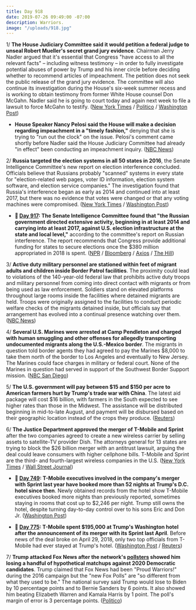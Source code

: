 ```yaml
---
title: Day 918
date: 2019-07-26 09:49:00 -07:00
description: Warriors.
image: "/uploads/918.jpg"
---
```


1/ **The House Judiciary Committee said it would petition a federal judge to unseal Robert Mueller's secret grand jury evidence**. Chairman Jerry Nadler argued that it's essential that Congress "have access to all the relevant facts" – including witness testimony – in order to fully investigate potential abuses of power by Trump and his inner circle before deciding whether to recommend articles of impeachment. The petition does not seek the public release of the grand jury evidence. The committee will also continue its investigation during the House's six-week summer recess and is working to obtain testimony from former White House counsel Don McGahn. Nadler said he is going to court today and again next week to file a lawsuit to force McGahn to testify. ([New York Times](https://www.nytimes.com/2019/07/26/us/politics/donald-trump-impeachment.html) / [Politico](https://www.politico.com/story/2019/07/26/mueller-report-secret-grand-jury-evidence-1436846) / [Washington Post](https://www.washingtonpost.com/politics/nadler-says-hes-going-to-court-today-next-week-to-enforce-mueller-related-subpoenas/2019/07/26/6b5733c2-afa2-11e9-8e77-03b30bc29f64_story.html))

* **House Speaker Nancy Pelosi said the House will make a decision regarding impeachment in a "timely fashion,"** denying that she is trying to "run out the clock" on the issue. Pelosi's comment came shortly before Nadler said the House Judiciary Committee had already "in effect" been conducting an impeachment inquiry. ([NBC News](https://www.nbcnews.com/politics/congress/pelosi-decision-impeachment-will-be-made-timely-fashion-n1035051))

2/ **Russia targeted the election systems in all 50 states in 2016**, the Senate Intelligence Committee's new report on election interference concluded. Officials believe that Russians probably "scanned" systems in every state for "election-related web pages, voter ID information, election system software, and election service companies." The investigation found that Russia's interference began as early as 2014 and continued into at least 2017, but there was no evidence that votes were changed or that any voting machines were compromised. ([New York Times](https://www.nytimes.com/2019/07/25/us/politics/russian-hacking-elections.html) / [Washington Post](https://www.washingtonpost.com/national-security/senate-intelligence-panel-releases-first-chapter-of-bipartisan-report-into-russian-meddling/2019/07/25/63bce4f4-af0c-11e9-bc5c-e73b603e7f38_story.html))

* **📌 [Day 917](https://whatthefuckjusthappenedtoday.com/2019/07/25/day-917/#3-the-senate-intelligence-committee): The Senate Intelligence Committee found that "the Russian government directed extensive activity, beginning in at least 2014 and carrying into at least 2017, against U.S. election infrastructure at the state and local level,"** according to the committee's report on Russian interference. The report recommends that Congress provide additional funding for states to secure elections once the $380 million appropriated in 2018 is spent. ([NPR](https://www.npr.org/2019/07/25/745205135/senate-intel-committee-unveils-election-security-report-in-wake-of-mueller-day) / [Bloomberg](https://www.bloomberg.com/news/articles/2019-07-25/senate-probe-finds-extensive-russian-meddling-in-u-s-election) / [Axios](https://www.axios.com/senate-intelligence-russian-interference-report-d5077b7b-5b7b-48fc-8b14-ecceb8e4ed22.html) / [The Hill](https://thehill.com/homenews/senate/454766-senate-intel-releases-long-awaited-report-on-2016-election-security))

3/ **Active duty military personnel are stationed within feet of migrant adults and children inside Border Patrol facilities**. The proximity could lead to violations of the 140-year-old federal law that prohibits active duty troops and military personnel from coming into direct contact with migrants or from being used as law enforcement. Soldiers stand on elevated platforms throughout large rooms inside the facilities where detained migrants are held. Troops were originally assigned to the facilities to conduct periodic welfare checks of the migrants detained inside, but officials say that arrangement has evolved into a continual presence watching over them. ([NBC News](https://www.nbcnews.com/politics/immigration/active-duty-u-s-troops-are-now-just-feet-away-n1034416))

4/ **Several U.S. Marines were arrested at Camp Pendleton and charged with human smuggling and other offenses for allegedly transporting undocumented migrants along the U.S.-Mexico border**. The migrants in question told border agents they had agreed to pay the Marines $8,000 to take them north of the border to Los Angeles and eventually to New Jersey. The Marines could face charges in military or federal court. None of the Marines in question had served in support of the Southwest Border Support mission. ([NBC San Diego](https://www.nbcsandiego.com/news/local/Mass-Arrests-Marines-Camp-Pendleton-San-Diego-513200381.html))

5/ **The U.S. government will pay between $15 and $150 per acre to American farmers hurt by Trump's trade war with China**. The latest aid package will cost $16 billion, with farmers in the South expected to see higher rates than those in the Midwest. The assistance will be distributed beginning in mid-to-late August, and payment will be disbursed based on their geographic location instead of the crops they produce. ([Reuters](https://www.reuters.com/article/us-usa-trade-china-idUSKCN1UK2M7))

6/ **The Justice Department approved the merger of T-Mobile and Sprint** after the two companies agreed to create a new wireless carrier by selling assets to satellite-TV provider Dish. The attorneys general for 13 states are trying to block the $26 billion merger with an antitrust lawsuit, arguing the deal could leave consumers with higher cellphone bills. T-Mobile and Sprint are the third- and fourth-largest wireless companies in the U.S. ([New York Times](https://www.nytimes.com/2019/07/26/business/media/sprint-tmobile-merger.html) / [Wall Street Journal](https://www.wsj.com/articles/justice-department-approves-merger-of-t-mobile-us-and-sprint-11564155026))

* **📌 [Day 749](https://whatthefuckjusthappenedtoday.com/2019/02/07/day-749/): T-Mobile executives involved in the company's merger with Sprint last year have booked more than 52 nights at Trump's D.C. hotel since then**. Newly obtained records from the hotel show T-Mobile executives booked more nights than previously reported, sometimes staying in rooms that cost up to $2,246 per night. Trump still owns the hotel, despite turning day-to-day control over to his sons Eric and Don Jr. ([Washington Post](https://www.washingtonpost.com/politics/t-mobile-executives-seeking-merger-approval-booked-more-than-52-nights-at-trumps-hotel--more-than-previously-known/2019/02/06/cd6fa7e6-29ca-11e9-b011-d8500644dc98_story.html))

* **📌 [Day 775](https://whatthefuckjusthappenedtoday.com/2019/03/05/day-775/): T-Mobile spent $195,000 at Trump's Washington hotel after the announcement of its merger with its Sprint last April**. Before news of the deal broke on April 29, 2018, only two top officials from T-Mobile had ever stayed at Trump's hotel. ([Washington Post](https://www.washingtonpost.com/politics/t-mobile-acknowledges-its-patronage-of-trumps-washington-hotel-increased-sharply-after-announcement-of-merger-with-sprint/2019/03/05/d123be66-3ecb-11e9-922c-64d6b7840b82_story.html) / [Reuters](https://www.reuters.com/article/us-sprint-corp-m-a-trump-idUSKCN1QM1ZY))

7/ **Trump attacked Fox News after the network's [pollsters](https://www.foxnews.com/politics/fox-news-poll-biden-holds-commanding-lead-for-democratic-nomination) showed him losing a handful of hypothetical matchups against 2020 Democratic candidates**. Trump claimed that Fox News had been "Proud Warriors!" during the 2016 campaign but the "new Fox Polls" are "so different from what they used to be." The national survey said Trump would lose to Biden by 10 percentage points and to Bernie Sanders by 6 points. It also showed him beating Elizabeth Warren and Kamala Harris by 1 point. The poll's margin of error is 3 percentage points. ([Politico](https://www.politico.com/story/2019/07/26/trump-fox-news-biden-poll-1437265))